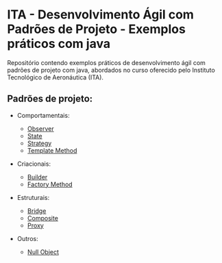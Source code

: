 # ITA - Desenvolvimento Ágil com Padrões de Projeto - Exemplos práticos com java

Repositório contendo exemplos práticos de desenvolvimento ágil com padrões de projeto com java, abordados no curso oferecido pelo Instituto Tecnológico de Aeronáutica (ITA).

## Padrões de projeto:
- Comportamentais:
  - [Observer](https://refactoring.guru/pt-br/design-patterns/observer)
  - [State](https://refactoring.guru/pt-br/design-patterns/state)
  - [Strategy](https://refactoring.guru/pt-br/design-patterns/strategy)
  - [Template Method](https://refactoring.guru/pt-br/design-patterns/template-method)
 
- Criacionais:
  - [Builder](https://refactoring.guru/pt-br/design-patterns/builder)
  - [Factory Method](https://refactoring.guru/pt-br/design-patterns/factory-method)
 
- Estruturais:
  - [Bridge](https://refactoring.guru/pt-br/design-patterns/bridge)
  - [Composite](https://refactoring.guru/pt-br/design-patterns/composite)
  - [Proxy](https://refactoring.guru/pt-br/design-patterns/proxy)

- Outros:
  - [Null Object](https://refactoring.guru/pt-br/introduce-null-object)
